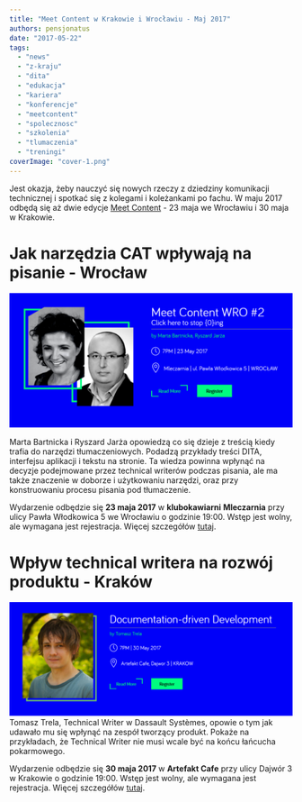 ```yaml
---
title: "Meet Content w Krakowie i Wrocławiu - Maj 2017"
authors: pensjonatus
date: "2017-05-22"
tags:
  - "news"
  - "z-kraju"
  - "dita"
  - "edukacja"
  - "kariera"
  - "konferencje"
  - "meetcontent"
  - "spolecznosc"
  - "szkolenia"
  - "tlumaczenia"
  - "treningi"
coverImage: "cover-1.png"
---
```


Jest okazja, żeby nauczyć się nowych rzeczy z dziedziny komunikacji
technicznej i spotkać się z kolegami i koleżankami po fachu. W maju 2017 odbędą
się aż dwie edycje [Meet Content](http://meetcontent.org/) - 23 maja we
Wrocławiu i 30 maja w Krakowie.

<!--truncate-->

# Jak narzędzia CAT wpływają na pisanie - Wrocław

[![meet content wrocław, click here to stop zero ing, by Marta Bartnicka and Ryszard Jarża, 7pm, 23 may 2017, Mleczarnia, ulica Pawła Włodkowica 5, wrocław](images/wro-1024x486.png)](http://techwriter.pl/wp-content/uploads/2017/05/wro.png)

Marta Bartnicka i Ryszard Jarża opowiedzą co się dzieje z treścią kiedy trafia
do narzędzi tłumaczeniowych. Podadzą przykłady treści DITA, interfejsu aplikacji
i tekstu na stronie. Ta wiedza powinna wpłynąć na decyzje podejmowane przez
technical writerów podczas pisania, ale ma także znaczenie w doborze i
użytkowaniu narzędzi, oraz przy konstruowaniu procesu pisania pod tłumaczenie.

Wydarzenie odbędzie się **23 maja 2017** w **klubokawiarni** **Mleczarnia** przy
ulicy Pawła Włodkowica 5 we Wrocławiu o godzinie 19:00. Wstęp jest wolny, ale
wymagana jest rejestracja. Więcej szczegółów
[tutaj](http://meetcontent.org/wroclaw2-content/).

# Wpływ technical writera na rozwój produktu - Kraków

[![documentation-driven development by Tomasz Trela, 7pm, 30 May, Krakow, Artefakt Cafe, Dajwór 3, kraków](images/krk-1024x410.png)](http://techwriter.pl/wp-content/uploads/2017/05/krk.png)Tomasz
Trela, Technical Writer w Dassault Systèmes, opowie o tym jak udawało mu się
wpłynąć na zespół tworzący produkt. Pokaże na przykładach, że Technical Writer
nie musi wcale być na końcu łańcucha pokarmowego.

Wydarzenie odbędzie się **30 maja 2017** w **Artefakt Cafe** przy ulicy Dajwór 3
w Krakowie o godzinie 19:00. Wstęp jest wolny, ale wymagana jest rejestracja.
Więcej szczegółów [tutaj](http://meetcontent.org/tomasz-trela/).
